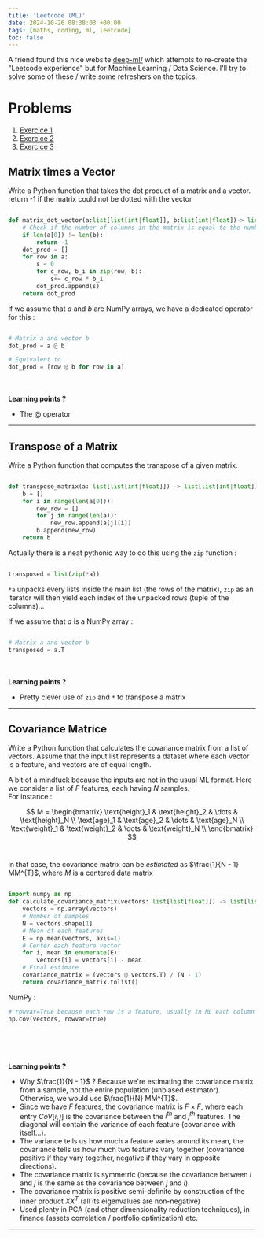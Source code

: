 ```yaml
---
title: 'Leetcode (ML)'
date: 2024-10-26 08:38:03 +00:00
tags: [maths, coding, ml, leetcode]
toc: false
---
```

<link rel="stylesheet" href="https://cdn.jsdelivr.net/npm/katex@0.13.18/dist/katex.min.css">
<script defer src="https://cdn.jsdelivr.net/npm/katex@0.13.18/dist/katex.min.js"></script>
<script defer src="https://cdn.jsdelivr.net/npm/katex@0.13.18/dist/contrib/auto-render.min.js"></script>
<script>
  document.addEventListener("DOMContentLoaded", function() {
    renderMathInElement(document.body, {
      delimiters: [
        {left: "$$", right: "$$", display: true},
        {left: "$", right: "$", display: false}
      ]
    });
  });
</script>

A friend found this nice website <a href="https://www.deep-ml.com/">deep-ml/</a> which attempts to re-create the "Leetcode experience" but for Machine Learning / Data Science. I'll try to solve some of these / write some refreshers on the topics.



# Problems

1. [Exercice 1](#matrix-times-vector)
2. [Exercice 2](#transpose-of-a-matrix)
3. [Exercice 3](#covariance-matrice)


## Matrix times a Vector

Write a Python function that takes the dot product of a matrix and a vector. return -1 if the matrix could not be dotted with the vector


```python

def matrix_dot_vector(a:list[list[int|float]], b:list[int|float])-> list[int|float]:
    # Check if the number of columns in the matrix is equal to the number of rows in the vector
    if len(a[0]) != len(b):
        return -1
    dot_prod = []
    for row in a:
        s = 0
        for c_row, b_i in zip(row, b):
            s+= c_row * b_i
        dot_prod.append(s)
    return dot_prod

```

If we assume that $a$ and $b$ are NumPy arrays, we have a dedicated operator for this : 

```python

# Matrix a and vector b
dot_prod = a @ b

# Equivalent to
dot_prod = [row @ b for row in a]
```

<br><br><strong>Learning points ? </strong><br>

- The @ operator


<hr>

## Transpose of a Matrix

Write a Python function that computes the transpose of a given matrix.


```python

def transpose_matrix(a: list[list[int|float]]) -> list[list[int|float]]:
    b = []
    for i in range(len(a[0])):
        new_row = []
        for j in range(len(a)):
            new_row.append(a[j][i])
        b.append(new_row)
    return b
```

Actually there is a neat pythonic way to do this using the `zip` function : 

```python

transposed = list(zip(*a))
```

`*a` unpacks every lists inside the main list (the rows of the matrix), `zip` as an iterator will then yield each index of the unpacked rows (tuple of the columns)...


If we assume that $a$ is a NumPy array :  

```python

# Matrix a and vector b
transposed = a.T
```

<br><br><strong>Learning points ? </strong><br>

- Pretty clever use of `zip` and `*` to transpose a matrix

<hr>

## Covariance Matrice

Write a Python function that calculates the covariance matrix from a list of vectors. Assume that the input list represents a dataset where each vector is a feature, and vectors are of equal length.


A bit of a mindfuck because the inputs are not in the usual ML format. Here we consider a list of $F$ features, each having $N$ samples. <br> For instance : 

$$
M = 
\begin{bmatrix}
\text{height}_1 & \text{height}_2 & \dots & \text{height}_N \\
\text{age}_1 & \text{age}_2 & \dots & \text{age}_N \\
\text{weight}_1 & \text{weight}_2 & \dots & \text{weight}_N \\
\end{bmatrix}
$$
<br>

In that case, the covariance matrix can be *estimated* as $\frac{1}{N - 1} MM^{T}$, where $M$ is a centered data matrix

```python

import numpy as np
def calculate_covariance_matrix(vectors: list[list[float]]) -> list[list[float]]:
	vectors = np.array(vectors)
	# Number of samples
	N = vectors.shape[1]
    # Mean of each features
	E = np.mean(vectors, axis=1)
    # Center each feature vector
	for i, mean in enumerate(E):
		vectors[i] = vectors[i] - mean
    # Final estimate
	covariance_matrix = (vectors @ vectors.T) / (N - 1)
	return covariance_matrix.tolist()
```

NumPy :<br>
```python
# rowvar=True because each row is a feature, usually in ML each column is a feature and each row a sample..
np.cov(vectors, rowvar=true)  
```
<br>

<br><br><strong>Learning points ? </strong><br>

- Why $\frac{1}{N - 1}$ ? Because we're estimating the covariance matrix from a sample, not the entire population (unbiased estimator). Otherwise, we would use $\frac{1}{N} MM^{T}$. <br>
- Since we have $F$ features, the covariance matrix is $F \times F$, where each entry $CoV[i, j]$ is the covariance between the $i^{th}$ and $j^{th}$ features. The diagonal will contain the variance of each feature (covariance with itself...).<br>
- The variance tells us how much a feature varies around its mean, the covariance tells us how much two features vary together (covariance positive if they vary together, negative if they vary in opposite directions).<br>
- The covariance matrix is symmetric (because the covariance between $i$ and $j$ is the same as the covariance between $j$ and $i$).<br>
- The covariance matrix is positive semi-definite by construction of the inner product $XX^{T}$ (all its eigenvalues are non-negative) <br>
- Used plenty in PCA (and other dimensionality reduction techniques), in finance (assets correlation / portfolio optimization) etc.


<hr>




